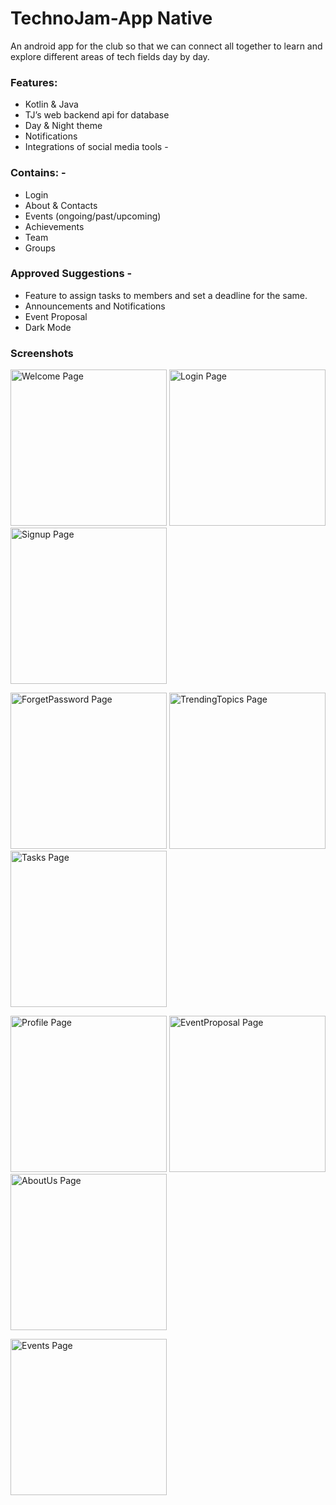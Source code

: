 # TechnoJam-App Native

An android app for the club so that we can connect all together to learn and explore different areas
of tech fields day by day.

### Features:

* Kotlin & Java
* TJ’s web backend api for database
* Day & Night theme
* Notifications
* Integrations of social media tools -

### Contains: -

* Login
* About & Contacts
* Events (ongoing/past/upcoming)
* Achievements
* Team
* Groups

### Approved Suggestions -

* Feature to assign tasks to members and set a deadline for the same.
* Announcements and Notifications
* Event Proposal
* Dark Mode

### Screenshots

<img src="https://github.com/technojam/Technojam_Android_Application/blob/addingScreenshots/Screenshots/Welcome.jpg" width="250" title="Welcome Page">    <img src="https://github.com/technojam/Technojam_Android_Application/blob/addingScreenshots/Screenshots/LoginPage.jpg" width="250"  title="Login Page">        <img src="https://github.com/technojam/Technojam_Android_Application/blob/addingScreenshots/Screenshots/SignupPage.jpg" width="250" title="Signup Page"> 
 
  <img src="https://github.com/technojam/Technojam_Android_Application/blob/addingScreenshots/Screenshots/ForgetPassword.jpg" width="250" title="ForgetPassword Page">    <img src="https://github.com/technojam/Technojam_Android_Application/blob/addingScreenshots/Screenshots/TrendingTopics.jpg" width="250" title="TrendingTopics Page">    <img src="https://github.com/technojam/Technojam_Android_Application/blob/addingScreenshots/Screenshots/Tasks.jpg" width="250" title="Tasks Page"> 

<img src="https://github.com/technojam/Technojam_Android_Application/blob/addingScreenshots/Screenshots/Profile.jpg" width="250" title="Profile Page">   <img src="https://github.com/technojam/Technojam_Android_Application/blob/addingScreenshots/Screenshots/EventProposal.jpg" width="250" title="EventProposal 
                                                                                                                                                               Page">   <img src="https://github.com/technojam/Technojam_Android_Application/blob/addingScreenshots/Screenshots/AboutUs.jpg" width="250" title="AboutUs Page"> 

<img src="https://github.com/technojam/Technojam_Android_Application/blob/addingScreenshots/Screenshots/Events.jpg" width="250" title="Events Page">




